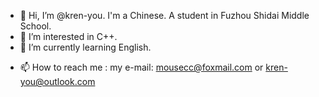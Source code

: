 - 👋 Hi, I’m @kren-you. I'm a Chinese. A student in Fuzhou Shidai Middle School.
- 👀 I’m interested in C++.
- 🌱 I’m currently learning English.
<!---
    - 💞️ I’m looking to collaborate on ...
--->
- 📫 How to reach me : my e-mail: mousecc@foxmail.com or kren-you@outlook.com

<!---
kren-you/kren-you is a ✨ special ✨ repository because its `README.md` (this file) appears on your GitHub profile.
You can click the Preview link to take a look at your changes.
--->
